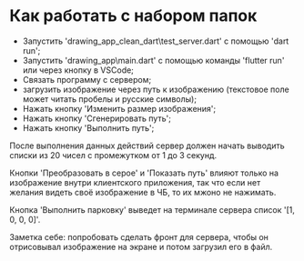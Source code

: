 # Как работать с набором папок
- Запустить 'drawing_app_clean_dart\test_server.dart' с помощью 'dart run';
- Запустить 'drawing_app\main.dart' с помощью команды 'flutter run' или через кнопку в VSCode;
- Связать программу с сервером;
- загрузить изображение через путь к изображению (текстовое поле может читать пробелы и русские символы);
- Нажать кнопку 'Изменить размер изображения';
- Нажать кнопку 'Сгенерировать путь';
- Нажать кнопку 'Выполнить путь';

После выполнения данных действий сервер должен начать выводить списки из 20 чисел с промежутком от 1 до 3 секунд.

Кнопки 'Преобразовать в серое' и 'Показать путь' влияют только на изображение внутри клиентского приложения, так что если нет желания видеть своё изображение в ЧБ, то их мжоно не нажимать.

Кнопка 'Выполнить парковку' выведет на терминале сервера список '[1, 0, 0, 0]'.

Заметка себе: попробовать сделать фронт для сервера, чтобы он отрисовывал изображение на экране и потом загрузил его в файл.
